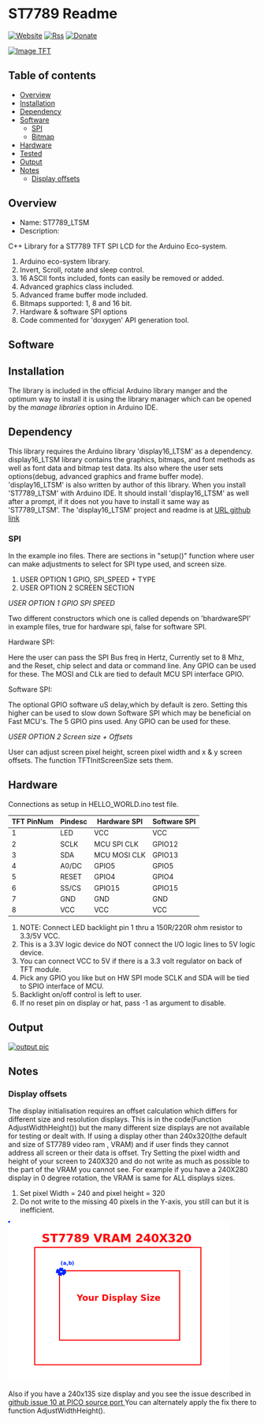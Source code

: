 # ST7789 Readme

[![Website](https://img.shields.io/badge/Website-Link-blue.svg)](https://gavinlyonsrepo.github.io/)  [![Rss](https://img.shields.io/badge/Subscribe-RSS-yellow.svg)](https://gavinlyonsrepo.github.io//feed.xml)  [![Donate](https://img.shields.io/badge/Donate-PayPal-green.svg)](https://www.paypal.com/paypalme/whitelight976)

[![Image TFT](https://github.com/gavinlyonsrepo/Display_Lib_RPI/blob/main/extra/images/st7789.jpg)](https://github.com/gavinlyonsrepo/Display_Lib_RPI/blob/main/extra/images/st7789.jpg)

## Table of contents

  * [Overview](#overview)
  * [Installation](#installation)
  * [Dependency](#dependency)
  * [Software](#software)
      * [SPI](#spi)
      * [Bitmap](#bitmap)
  * [Hardware](#hardware)
  * [Tested](#tested)
  * [Output](#output)
  * [Notes](#notes)
     * [Display offsets](#display-offsets)

## Overview

* Name: ST7789_LTSM
* Description:

C++ Library for a ST7789 TFT SPI LCD for the Arduino Eco-system.

1. Arduino eco-system library.
2. Invert, Scroll, rotate and sleep control.
3. 16 ASCII fonts included, fonts can easily be removed or added.
4. Advanced graphics class included.
5. Advanced frame buffer mode included.
6. Bitmaps supported: 1, 8 and 16 bit.
7. Hardware & software SPI options
8. Code commented for 'doxygen' API generation tool.

## Software

## Installation

The library is included in the official Arduino library manger and the optimum way to install it is using the library manager which can be opened by the *manage libraries* option in Arduino IDE. 

## Dependency

This library requires the Arduino library 'display16_LTSM' as a dependency. display16_LTSM library contains
the graphics, bitmaps, and font methods as well as font data and bitmap test data. Its also 
where the user sets options(debug, advanced graphics and frame buffer mode). 'display16_LTSM' is also written by author of this library. 
When you install 'ST7789_LTSM' with Arduino IDE. It should install 'display16_LTSM' as well after 
a prompt, if it does not you have to install it same way as 'ST7789_LTSM'.
The 'display16_LTSM' project and readme is at [URL github link](https://github.com/gavinlyonsrepo/display16_LTSM)


### SPI

In the example ino files. There are sections in "setup()" function where user can make adjustments to select for SPI type used, and screen size.

1. USER OPTION 1 GPIO, SPI_SPEED + TYPE
2. USER OPTION 2 SCREEN SECTION

*USER OPTION 1 GPIO SPI SPEED*

Two different constructors which one is called depends on 'bhardwareSPI' in example files, 
true for hardware spi, false for software SPI.

Hardware SPI:

Here the user can pass the SPI Bus freq in Hertz, Currently set to 8 Mhz,
and the Reset, chip select and data or command line. Any GPIO can be used for these.
The MOSI and CLk are tied to default MCU SPI interface GPIO.

Software SPI:

The optional GPIO software uS delay,which by default is zero.
Setting this higher can be used to slow down Software SPI
which may be beneficial on Fast MCU's.
The 5 GPIO pins used. Any GPIO can be used for these.

*USER OPTION 2 Screen size + Offsets*

User can adjust screen pixel height, screen pixel width and x & y screen offsets.
The function TFTInitScreenSize sets them.

## Hardware

Connections as setup in HELLO_WORLD.ino  test file.

| TFT PinNum | Pindesc | Hardware SPI | Software SPI |
| --- | --- | --- | --- |
| 1 | LED | VCC | VCC |
| 2 | SCLK | MCU SPI CLK | GPIO12 |
| 3 | SDA | MCU MOSI CLK | GPIO13 |
| 4 | A0/DC | GPIO5 | GPIO5 |
| 5 | RESET | GPIO4 | GPIO4 |
| 6 | SS/CS | GPIO15 | GPIO15 |
| 7 | GND | GND | GND |
| 8 | VCC | VCC | VCC |

1. NOTE: Connect LED backlight pin 1 thru a 150R/220R ohm resistor to 3.3/5V VCC.
2. This is a 3.3V logic device do NOT connect the I/O logic lines to 5V logic device.
3. You can connect VCC to 5V if there is a 3.3 volt regulator on back of TFT module.
4. Pick any GPIO you like but on HW SPI mode SCLK and SDA will be tied to SPIO interface of MCU.
5. Backlight on/off control is left to user.
6. If no reset pin on display or hat, pass -1 as argument to disable.

## Output

[![output pic](https://github.com/gavinlyonsrepo/Display_Lib_RPI/blob/main/extra/images/st7789output.jpg)](https://github.com/gavinlyonsrepo/Display_Lib_RPI/blob/main/extra/images/st7789output.jpg)

## Notes

### Display offsets

The display initialisation requires an offset calculation which differs for different size and resolution displays.
This is in the code(Function AdjustWidthHeight()) but the many different size displays are not available for testing or dealt with.
If using a display other than 240x320(the default and size of ST7789 video ram , VRAM) and if user finds they cannot address all screen
or their data is offset. Try Setting the pixel width and height of your screen to 240X320 and do not write as 
much as possible to the part of the VRAM you cannot see.
For example  if you have a 240X280 display in 0 degree rotation, the VRAM is same for ALL displays sizes.
1. Set pixel Width = 240 and pixel height = 320
2. Do not write to the missing 40 pixels in the Y-axis, you still can but it is inefficient.

[![pic ](https://github.com/gavinlyonsrepo/displaylib_16bit_PICO/blob/main/extra/image/offset_st7789.png)](https://github.com/gavinlyonsrepo/displaylib_16bit_PICO/blob/main/extra/image/offset_st7789.png)

Also if you have a 240x135 size display and you see the issue described in 
[github issue 10 at PICO source port ](https://github.com/gavinlyonsrepo/displaylib_16bit_PICO/issues/10) 
You can alternately apply the fix there to function AdjustWidthHeight().
